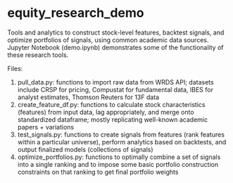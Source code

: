 # equity_research_demo
Tools and analytics to construct stock-level features, backtest signals, and optimize portfolios of signals, using common academic data sources. Jupyter Notebook (demo.ipynb) demonstrates some of the functionality of these research tools.

Files:

1. pull_data.py: functions to import raw data from WRDS API; datasets include CRSP for pricing, Compustat for fundamental data, IBES for analyst estimates, Thomson Reuters for 13F data
2. create_feature_df.py: functions to calculate stock characteristics (features) from input data, lag appropriately, and merge onto standardized dataframe; mostly replicating well-known academic papers + variations
3. test_signals.py: functions to create signals from features (rank features within a particular universe), perform analytics based on backtests, and output finalized models (collections of signals)
4. optimize_portfolios.py: functions to optimally combine a set of signals into a single ranking and to impose some basic portfolio construction constraints on that ranking to get final portfolio weights
